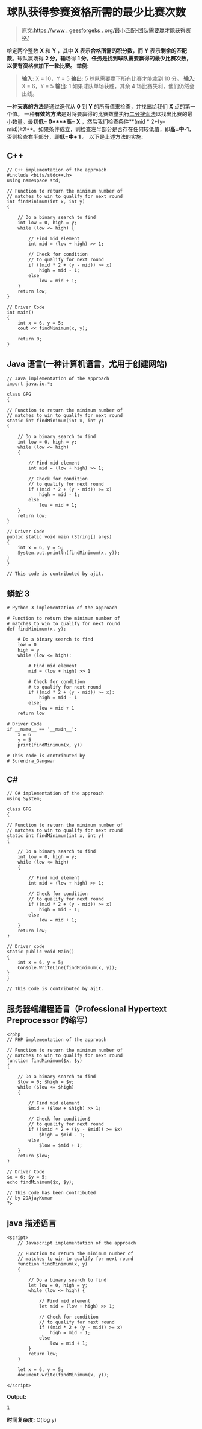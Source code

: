 # 球队获得参赛资格所需的最少比赛次数

> 原文:[https://www . geesforgeks . org/最小匹配-团队需要赢才能获得资格/](https://www.geeksforgeeks.org/minimum-matches-the-team-needs-to-win-to-qualify/)

给定两个整数 **X** 和 **Y** ，其中 **X** 表示**合格所需的积分数**，而 **Y** 表示**剩余的匹配数**。球队赢场得 **2 分，输**场得 **1 分。任务是找到球队需要赢得的最少比赛次数，以便有资格参加下一轮比赛。
**举例:**** 

> **输入:** X = 10，Y = 5
> **输出:** 5
> 球队需要赢下所有比赛才能拿到 10 分。
> **输入:** X = 6，Y = 5
> **输出:** 1
> 如果球队单场获胜，其余 4 场比赛失利，他们仍然会出线。

一种**天真的方法**是通过迭代从 **0** 到 **Y** 的所有值来检查，并找出给我们 **X** 点的第一个值。
一种**有效的方法**是对将要赢得的比赛数量执行[二分搜索法](https://www.geeksforgeeks.org/binary-search/)以找出比赛的最小数量。最初**低= 0****高= X** ，然后我们检查条件**(mid * 2+(y–mid))≥X**。如果条件成立，则检查左半部分是否存在任何较低值，即**高=中-1**，否则检查右半部分，即**低=中+ 1** 。
以下是上述方法的实施:

## C++

```
// C++ implementation of the approach
#include <bits/stdc++.h>
using namespace std;

// Function to return the minimum number of
// matches to win to qualify for next round
int findMinimum(int x, int y)
{

    // Do a binary search to find
    int low = 0, high = y;
    while (low <= high) {

        // Find mid element
        int mid = (low + high) >> 1;

        // Check for condition
        // to qualify for next round
        if ((mid * 2 + (y - mid)) >= x)
            high = mid - 1;
        else
            low = mid + 1;
    }
    return low;
}

// Driver Code
int main()
{
    int x = 6, y = 5;
    cout << findMinimum(x, y);

    return 0;
}
```

## Java 语言(一种计算机语言，尤用于创建网站)

```
// Java implementation of the approach
import java.io.*;

class GFG
{

// Function to return the minimum number of
// matches to win to qualify for next round
static int findMinimum(int x, int y)
{

    // Do a binary search to find
    int low = 0, high = y;
    while (low <= high)
    {

        // Find mid element
        int mid = (low + high) >> 1;

        // Check for condition
        // to qualify for next round
        if ((mid * 2 + (y - mid)) >= x)
            high = mid - 1;
        else
            low = mid + 1;
    }
    return low;
}

// Driver Code
public static void main (String[] args)
{
    int x = 6, y = 5;
    System.out.println(findMinimum(x, y));
}
}

// This code is contributed by ajit.
```

## 蟒蛇 3

```
# Python 3 implementation of the approach

# Function to return the minimum number of
# matches to win to qualify for next round
def findMinimum(x, y):

    # Do a binary search to find
    low = 0
    high = y
    while (low <= high):

        # Find mid element
        mid = (low + high) >> 1

        # Check for condition
        # to qualify for next round
        if ((mid * 2 + (y - mid)) >= x):
            high = mid - 1
        else:
            low = mid + 1
    return low

# Driver Code
if __name__ == '__main__':
    x = 6
    y = 5
    print(findMinimum(x, y))

# This code is contributed by
# Surendra_Gangwar
```

## C#

```
// C# implementation of the approach
using System;

class GFG
{

// Function to return the minimum number of
// matches to win to qualify for next round
static int findMinimum(int x, int y)
{

    // Do a binary search to find
    int low = 0, high = y;
    while (low <= high)
    {

        // Find mid element
        int mid = (low + high) >> 1;

        // Check for condition
        // to qualify for next round
        if ((mid * 2 + (y - mid)) >= x)
            high = mid - 1;
        else
            low = mid + 1;
    }
    return low;
}

// Driver code
static public void Main()
{
    int x = 6, y = 5;
    Console.WriteLine(findMinimum(x, y));
}
}

// This Code is contributed by ajit.
```

## 服务器端编程语言（Professional Hypertext Preprocessor 的缩写）

```
<?php
// PHP implementation of the approach

// Function to return the minimum number of
// matches to win to qualify for next round
function findMinimum($x, $y)
{

    // Do a binary search to find
    $low = 0; $high = $y;
    while ($low <= $high)
    {

        // Find mid element
        $mid = ($low + $high) >> 1;

        // Check for condition$
        // to qualify for next round
        if (($mid * 2 + ($y - $mid)) >= $x)
            $high = $mid - 1;
        else
            $low = $mid + 1;
    }
    return $low;
}

// Driver Code
$x = 6; $y = 5;
echo findMinimum($x, $y);

// This code has been contributed
// by 29AjayKumar
?>
```

## java 描述语言

```
<script>
    // Javascript implementation of the approach

    // Function to return the minimum number of
    // matches to win to qualify for next round
    function findMinimum(x, y)
    {

        // Do a binary search to find
        let low = 0, high = y;
        while (low <= high) {

            // Find mid element
            let mid = (low + high) >> 1;

            // Check for condition
            // to qualify for next round
            if ((mid * 2 + (y - mid)) >= x)
                high = mid - 1;
            else
                low = mid + 1;
        }
        return low;
    }

    let x = 6, y = 5;
    document.write(findMinimum(x, y));

</script>
```

**Output:** 

```
1
```

**时间复杂度:** O(log y)